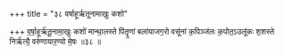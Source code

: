 +++
title = "३८ वर्षाहूर्ऋतूनामाखुः कशो"

+++
व॒र्षा॒हूर्ऋ॑तू॒नामा॒खुः कशो॑ मान्था॒लस्ते पि॑तॄ॒णां बला॑याजग॒रो वसू॑नां क॒पिञ्ज॑लः क॒पोत॒ऽउलू॑कः श॒शस्ते निर्ऋ॑त्यै॒ वरु॑णायार॒ण्यो मे॒षः ॥३८ ॥